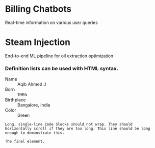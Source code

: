 

# Billing Chatbots

Real-time information on various user queries

# Steam Injection

End-to-end ML pipeline for oil extraction optimization

### Definition lists can be used with HTML syntax.

<dl>
<dt>Name</dt>
<dd>Aqib Ahmed J</dd>
<dt>Born</dt>
<dd>1995</dd>
<dt>Birthplace</dt>
<dd>Bangalore, India</dd>
<dt>Color</dt>
<dd>Green</dd>
</dl>

```
Long, single-line code blocks should not wrap. They should horizontally scroll if they are too long. This line should be long enough to demonstrate this.
```

```
The final element.
```
